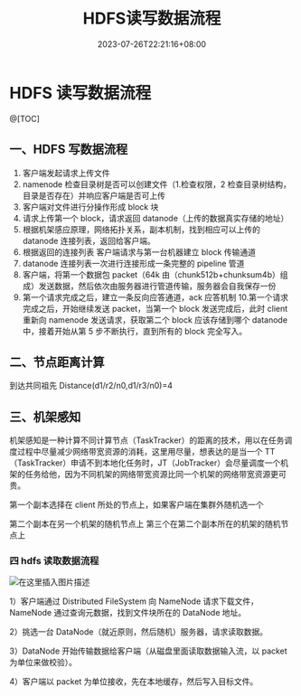 ﻿---
title: "HDFS读写数据流程"
date: 2023-07-26T22:21:16+08:00
draft: false
slug: "2307262207"
tags: ["hadoop", "HDFS"]
series: ["编程系列"]
authors: ["howey"]
categories: ["大数据"]
---

# HDFS 读写数据流程

@[TOC]

## 一、HDFS 写数据流程

1.  客户端发起请求上传文件
2.  namenode 检查目录树是否可以创建文件（1.检查权限，2 检查目录树结构，目录是否存在）并响应客户端是否可上传
3.  客户端对文件进行分操作形成 block 块
4.  请求上传第一个 block，请求返回 datanode（上传的数据真实存储的地址）
5.  根据机架感应原理，网络拓扑关系，副本机制，找到相应可以上传的 datanode 连接列表，返回给客户端。
6.  根据返回的连接列表 客户端请求与第一台机器建立 block 传输通道
7.  datanode 连接列表一次进行连接形成一条完整的 pipeline 管道
8.  客户端，将第一个数据包 packet（64k 由（chunk512b+chunksum4b）组成）发送数据，然后依次由服务器进行管道传输，服务器会自我保存一份
9.  第一个请求完成之后，建立一条反向应答通道，ack 应答机制 10.第一个请求完成之后，开始继续发送 packet，当第一个 block 发送完成后，此时 client 重新向 namenode 发送请求，获取第二个 block 应该存储到哪个 datanode 中，接着开始从第 5 步不断执行，直到所有的 block 完全写入。

## 二、节点距离计算

到达共同祖先
Distance(d1/r2/n0,d1/r3/n0)=4

## 三、机架感知

机架感知是一种计算不同计算节点（TaskTracker）的距离的技术，用以在任务调度过程中尽量减少网络带宽资源的消耗，这里用尽量，想表达的是当一个 TT（TaskTracker）申请不到本地化任务时，JT（JobTracker）会尽量调度一个机架的任务给他，因为不同机架的网络带宽资源比同一个机架的网络带宽资源更可贵。

第一个副本选择在 client 所处的节点上，如果客户端在集群外随机选一个

第二个副本在另一个机架的随机节点上
第三个在第二个副本所在的机架的随机节点上

### 四 hdfs 读取数据流程

![在这里插入图片描述](https://img-blog.csdnimg.cn/847771b9c4584c26b92d14ae50ec4a9d.png)

1）客户端通过 Distributed FileSystem 向 NameNode 请求下载文件，NameNode 通过查询元数据，找到文件块所在的 DataNode 地址。

2）挑选一台 DataNode（就近原则，然后随机）服务器，请求读取数据。

3）DataNode 开始传输数据给客户端（从磁盘里面读取数据输入流，以 packet 为单位来做校验）。

4）客户端以 packet 为单位接收，先在本地缓存，然后写入目标文件。
